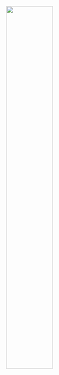 <a href="https://open.spotify.com/track/520BxaPgBQSwGcfTYGO4Rd?si=f86fa221a45747f9">
  <img src="https://github.com/user-attachments/assets/7ceec4b3-e896-4602-8f1b-7cb5ec6f0b7f" width="50%" />
</a>

